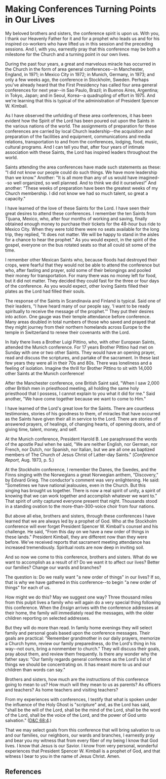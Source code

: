 # Making Conferences Turning Points in Our Lives

My beloved brothers and sisters, the conference spirit is upon us. With you, I
thank our Heavenly Father for it and for a prophet who leads us and for his
inspired co-workers who have lifted us in this session and the preceding
sessions. And I, with you, earnestly pray that this conference may be both a
milestone for the Church and a turning point in our own lives.

During the past four years, a great and marvelous miracle has occurred in the
Church in the form of area general conferences--in Manchester, England, in
1971; in Mexico City in 1972; in Munich, Germany, in 1973; and only a few
weeks ago, the conference in Stockholm, Sweden. Perhaps you've already heard
that the First Presidency has called four area general conferences for next
year--in Sao Paulo, Brazil; in Buenos Aires, Argentina; in Tokyo, Japan; and
in Seoul, Korea--a quadrupling of effort in 1975. And we're learning that this
is typical of the administration of President Spencer W. Kimball.

As I have observed the unfolding of these area conferences, it has been
evident how the Spirit of the Lord has been poured out upon the Saints in the
various nations of the world. The assignments of preparation for these
conferences are carried by local Church leadership--the acquisition and
preparation of the facilities and equipment, communications and media
relations, transportation to and from the conferences, lodging, food, music,
cultural programs. And I can tell you that, after four years of intimate
association with these Saints, the Lord has inspired leaders throughout the
world.

Saints attending the area conferences have made such statements as these: "I
did not know our people could do such things. We have more leadership than we
know." Another: "It is all more than any of us would have imagined--so well
organized, so well planned. And to think we did it ourselves!" And another:
"These weeks of preparation have been the greatest weeks of my Church
membership. I did not know we had so much talent, so great a capacity."

I have learned of the love of these Saints for the Lord. I have seen their
great desires to attend these conferences. I remember the ten Saints from
Tijuana, Mexico, who, after four months of working and saving, finally
obtained enough money to purchase their tickets for the 48-hour bus ride to
Mexico City. When they were told there were no seats available for the long
trip, they replied, "It does not matter. We will be happy to stand in the
aisles for a chance to hear the prophet." As you would expect, in the spirit
of the gospel, everyone on the bus rotated seats so that all could sit some of
the time.

I remember other Mexican Saints who, because floods had destroyed their crops,
were fearful that they would not be able to attend the conference but who,
after fasting and prayer, sold some of their belongings and pooled their money
for transportation. For many there was no money left for food, but it did not
matter. They decided they could fast for the three or four days of the
conference. As you would expect, other loving Saints filled their plates as
the Lord had filled their souls.

The response of the Saints in Scandinavia and Finland is typical. Said one of
their leaders, "I have heard many of our people say, 'I want to be ready
spiritually to receive the message of the prophet.'" They put their desires
into action. One gauge was their temple attendance before conference. Many
areas doubled in total numbers of those who saved and prayed that they might
journey from their northern homelands across Europe to the temple in
Switzerland to renew their covenants with the Lord.

In Italy there lives a Brother Luigi Pittino, who, with other European Saints,
attended the Munich conference. For 17 years Brother Pittino had met on Sunday
with one or two other Saints. They would have an opening prayer, read and
discuss the scriptures, and partake of the sacrament. In these last few years
they were all in their 70s and 80s. There was loneliness and a feeling of
isolation. Imagine the thrill for Brother Pittino to sit with 14,000 other
Saints at the Munich conference!

After the Manchester conference, one British Saint said, "When I saw 2,000
other British men in priesthood meeting, all holding the same holy priesthood
that I possess, I cannot explain to you what it did for me." Said another, "We
have come together because we want to come to Him."

I have learned of the Lord's great love for the Saints. There are countless
testimonies, stories of his goodness to them, of miracles that have occurred
as the Saints have given their all in service to the Lord. There are stories
of answered prayers, of healings, of changing hearts, of opening doors, and of
giving time, talent, money, and self.

At the Munich conference, President Harold B. Lee paraphrased the words of the
apostle Paul when he said, "We are neither English, nor German, nor French,
nor Dutch, nor Spanish, nor Italian, but we are all one as baptized members of
The Church of Jesus Christ of Latter-day Saints." (_Conference Report,_ Aug.
1973, p. 5.)

At the Stockholm conference, I remember the Danes, the Swedes, and the Finns
singing with the Norwegians a great Norwegian anthem, "Discovery," by Edvard
Grieg. The conductor's comment was very enlightening. He said: "Sometimes we
have national jealousies, even in the Church. But this singing has brought us
together. There is now a real spirit of unity, a spirit of knowing that we can
work together and accomplish whatever we want to." That spirit of unity
captured everyone present that night. Thousands stood in a standing ovation to
the more-than-300-voice choir from four nations.

But above all else, brothers and sisters, through these conferences I have
learned that we are always led by a prophet of God. Who at the Stockholm
conference will ever forget President Spencer W. Kimball's counsel and his
challenge. He said, "From this day on we have a new order of things in these
lands." President Kimball, they are different now than they were before. We've
received reports that sacrament meeting attendance has increased tremendously.
Spiritual roots are now deep in inviting soil.

And so now we come to this conference, brothers and sisters. What do we want
to accomplish as a result of it? Do we want it to affect our lives? Better our
families? Change our wards and branches?

The question is: Do we really want "a new order of things" in our lives? If
so, that is why we have gathered in this conference--to begin "a new order of
things" for each of us.

How might we do this? May we suggest one way? Three thousand miles from this
pulpit lives a family who will again do a very special thing following this
conference. When the _Ensign_ arrives with the conference addresses at their
home, the family will immediately read the messages, with the older children
reporting on selected addresses.

But they will do more than read. In family home evenings they will select
family and personal goals based upon the conference messages. Their goals are
practical: "Remember grandmother in our daily prayers, memorize a Church hymn,
review our family preparedness, do the Lord's thing in his way--not ours,
bring a nonmember to church." They will discuss their goals, pray about them,
and review them frequently. Is there any wonder why the father says: "Our
family regards general conference as the Lord's list of things we should be
concentrating on. It has meant more to us and our children than words can
say."

Brothers and sisters, how much are the instructions of this conference going
to mean to us? How much will they mean to us as parents? As officers and
teachers? As home teachers and visiting teachers?

From my experiences with conferences, I testify that what is spoken under the
influence of the Holy Ghost is "scripture" and, as the Lord has said, "shall
be the will of the Lord, shall be the mind of the Lord, shall be the word of
the Lord, shall be the voice of the Lord, and the power of God unto
salvation." ([D&amp;C 68:4](/scriptures/dc-testament/dc/68.4?lang=eng#3).)

That we may select goals from this conference that will bring salvation to us
and our families, our neighbors, our wards and branches, I earnestly pray and
bear you my witness that from every fiber of my being I know that God lives. I
know that Jesus is our Savior. I know from very personal, wonderful
experiences that President Spencer W. Kimball is a prophet of God, and that
witness I bear to you in the name of Jesus Christ. Amen.

## References

